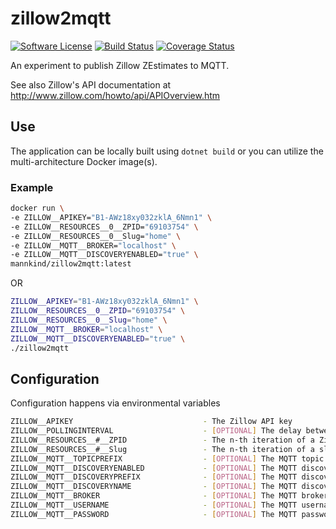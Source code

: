 # zillow2mqtt

[![Software
License](https://img.shields.io/badge/License-MIT-orange.svg?style=flat-square)](https://github.com/mannkind/zillow2mqtt/blob/master/LICENSE.md)
[![Build Status](https://github.com/mannkind/zillow2mqtt/workflows/Main%20Workflow/badge.svg)](https://github.com/mannkind/zillow2mqtt/actions)
[![Coverage Status](https://img.shields.io/codecov/c/github/mannkind/zillow2mqtt/master.svg)](http://codecov.io/github/mannkind/zillow2mqtt?branch=master)

An experiment to publish Zillow ZEstimates to MQTT.

See also Zillow's API documentation at <http://www.zillow.com/howto/api/APIOverview.htm>

## Use

The application can be locally built using `dotnet build` or you can utilize the multi-architecture Docker image(s).

### Example

```bash
docker run \
-e ZILLOW__APIKEY="B1-AWz18xy032zklA_6Nmn1" \
-e ZILLOW__RESOURCES__0__ZPID="69103754" \
-e ZILLOW__RESOURCES__0__Slug="home" \
-e ZILLOW__MQTT__BROKER="localhost" \
-e ZILLOW__MQTT__DISCOVERYENABLED="true" \
mannkind/zillow2mqtt:latest
```

OR

```bash
ZILLOW__APIKEY="B1-AWz18xy032zklA_6Nmn1" \
ZILLOW__RESOURCES__0__ZPID="69103754" \
ZILLOW__RESOURCES__0__Slug="home" \
ZILLOW__MQTT__BROKER="localhost" \
ZILLOW__MQTT__DISCOVERYENABLED="true" \
./zillow2mqtt 
```


## Configuration

Configuration happens via environmental variables

```bash
ZILLOW__APIKEY                             - The Zillow API key
ZILLOW__POLLINGINTERVAL                    - [OPTIONAL] The delay between zestimates lookups, defaults to "1.00:03:31"
ZILLOW__RESOURCES__#__ZPID                 - The n-th iteration of a Zillow Property ID for a specific property
ZILLOW__RESOURCES__#__Slug                 - The n-th iteration of a slug to identify the specific Zillow Property ID
ZILLOW__MQTT__TOPICPREFIX                  - [OPTIONAL] The MQTT topic on which to publish the collection lookup results, defaults to "home/zillow"
ZILLOW__MQTT__DISCOVERYENABLED             - [OPTIONAL] The MQTT discovery flag for Home Assistant, defaults to false
ZILLOW__MQTT__DISCOVERYPREFIX              - [OPTIONAL] The MQTT discovery prefix for Home Assistant, defaults to "homeassistant"
ZILLOW__MQTT__DISCOVERYNAME                - [OPTIONAL] The MQTT discovery name for Home Assistant, defaults to "zillow"
ZILLOW__MQTT__BROKER                       - [OPTIONAL] The MQTT broker, defaults to "test.mosquitto.org"
ZILLOW__MQTT__USERNAME                     - [OPTIONAL] The MQTT username, default to ""
ZILLOW__MQTT__PASSWORD                     - [OPTIONAL] The MQTT password, default to ""
```
